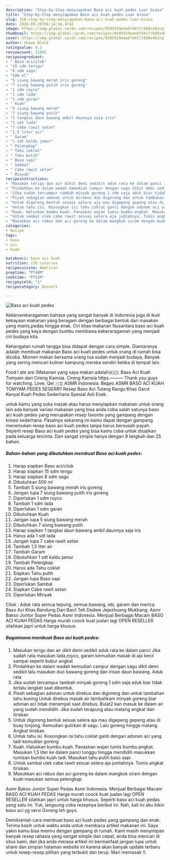 ```yaml
---
description: "Step-by-Step menyiapakan Baso aci kuah pedes Luar biasa"
title: "Step-by-Step menyiapakan Baso aci kuah pedes Luar biasa"
slug: 318-step-by-step-menyiapakan-baso-aci-kuah-pedes-luar-biasa
date: 2020-09-20T06:14:34.474Z
image: https://img-global.cpcdn.com/recipes/0595919eda6fd41f/680x482cq70/baso-aci-kuah-pedes-foto-resep-utama.jpg
thumbnail: https://img-global.cpcdn.com/recipes/0595919eda6fd41f/680x482cq70/baso-aci-kuah-pedes-foto-resep-utama.jpg
cover: https://img-global.cpcdn.com/recipes/0595919eda6fd41f/680x482cq70/baso-aci-kuah-pedes-foto-resep-utama.jpg
author: Shawn Black
ratingvalue: 4.3
reviewcount: 31802
recipeingredient:
- " Baso acicilok"
- "15 sdm terigu"
- "8 sdm sagu"
- "500 ml"
- "5 siung bawang merah iris goreng"
- "7 siung bawang putih iris goreng"
- "1 sdm royco"
- "1 sdm lada"
- "1 sdm garan"
- " Kuah"
- "5 siung bawang merah"
- "7 siung bawang putih"
- "1 tangkai daun bawang ambil daunnya saja iris"
- "1 sdt lada"
- "7 cabe rawit setan"
- "1,5 liter air"
- " Garam"
- "1 sdt kaldu jamur"
- " Pelengkap"
- " Tahu coklat"
- " Tahu putih"
- " Baso sapi"
- " Sambal"
- " Cabe rawit setan"
- " Minyak"
recipeinstructions:
- "Masukan terigu dan air dikit demi sedikit aduk rata ke dalam panci Jika sudah rata masukan lada,royco, garam kemudian masak di api kecil sampai seperti bubur angkat"
- "Pindahkan ke dalam wadah kemudian campur dengan sagu dikit demi sedikit lalu masukan duo bawang goreng dan irisan daun bawang. Aduk rata"
- "Jika sudah tercampur tambah minyak goreng 1 sdm saja aduk biar tidak terlalu lengket saat dibentuk."
- "Pisah sebagian adonan untuk direbus dan digoreng dan untuk tambahan tahu kuning Untuk direbus masak air tambahkam minyak goreng biar adonan aci tidak menempel saat direbus. Bulat2 kan masuk ke dalam air yang sudah mendidih. Jika sudah terapung atau matang angkat dan tiriskan"
- "Untuk digoreng bentuk sesuai selera aja mau digepeng gepeng atau di buay lonjong. Kemudian gulirkan di sagu. Lalu goreng hingga matang. Angkat tiriskan"
- "Untuk tahu isi. Kosongkan isi tahu coklat ganti dengan adonan aci yang tadi kemudian goreng"
- "Kuah. Haluskan bumbu kuah. Panaskan wajan tumis bumbu.angkat. Masukan 1,5 liter ke dalam panci tunggu hingga mendidih masukkan tumisan bumbu kuah tadi. Masukan tahu putih baso sapi"
- "Untuk sambal ulek cabe rawit sesuai selera aja jumlahnya. Tumis angkat tiriskan."
- "Masukkan aci rebus dan aci goreng ke dalam mangkok siram dengan kuah masukan semua pelengkap"
categories:
- Recipe
tags:
- baso
- aci
- kuah

katakunci: baso aci kuah 
nutrition: 176 calories
recipecuisine: American
preptime: "PT40M"
cooktime: "PT52M"
recipeyield: "1"
recipecategory: Dessert

---
```



![Baso aci kuah pedes](https://img-global.cpcdn.com/recipes/0595919eda6fd41f/680x482cq70/baso-aci-kuah-pedes-foto-resep-utama.jpg)

Kebenarekaragaman bahasa yang sangat banyak di Indonesia juga di ikuti kekayaan makanan yang beragam dengan berbagai bentuk dari masakan yang manis,pedas hingga enak. Ciri khas makanan Nusantara baso aci kuah pedes yang kaya dengan bumbu membawa keberaragaman yang menjadi ciri budaya kita.


Kehangatan rumah tangga bisa didapat dengan cara simple. Diantaranya adalah membuat makanan Baso aci kuah pedes untuk orang di rumah bisa dicoba. Momen makan bersama orang tua sudah menjadi budaya, Banyak yang sering mencari kuliner kampung mereka sendiri ketika di tempat lain.

Food I ate are (Makanan yang saya makan adalah🇲🇨): Baso Aci Kuah Tomyam dari Cireng Kamsia. Cireng Kamsia https.——— Thank you guys for watching. Love, Qei 🇮🇩 ASMR Indonesia. Видео ASMR BASO ACI KUAH TOMYAM PEDES SEGERR!! Resep Baso Aci Tulang Rangu Khas Garut Kenyal Kuah Pedas Sederhana Spesial Asli Enak.

untuk kamu yang suka masak atau harus menyiapkan makanan untuk orang lain ada banyak variasi makanan yang bisa anda coba salah satunya baso aci kuah pedes yang merupakan resep favorite yang gampang dengan kreasi sederhana. Pasalnya sekarang ini kamu dapat dengan gampang menemukan resep baso aci kuah pedes tanpa harus bersusah payah.
Seperti resep Baso aci kuah pedes yang bisa kamu coba untuk disajikan pada keluarga tercinta. Dan sangat simple hanya dengan 9 langkah dan 25 bahan.


<!--inarticleads1-->

##### Bahan-bahan yang dibutuhkan membuat Baso aci kuah pedes:

1. Harap siapkan  Baso aci/cilok
1. Harap siapkan 15 sdm terigu
1. Harap siapkan 8 sdm sagu
1. Dibutuhkan 500 ml
1. Tambah 5 siung bawang merah iris goreng
1. Jangan lupa 7 siung bawang putih iris goreng
1. Diperlukan 1 sdm royco
1. Tambah 1 sdm lada
1. Diperlukan 1 sdm garan
1. Dibutuhkan  Kuah
1. Jangan lupa 5 siung bawang merah
1. Dibutuhkan 7 siung bawang putih
1. Harap siapkan 1 tangkai daun bawang ambil daunnya saja iris
1. Harus ada 1 sdt lada
1. Jangan lupa 7 cabe rawit setan
1. Tambah 1,5 liter air
1. Tambah  Garam
1. Dibutuhkan 1 sdt kaldu jamur
1. Tambah  Pelengkap
1. Harus ada  Tahu coklat
1. Siapkan  Tahu putih
1. Jangan lupa  Baso sapi
1. Diperlukan  Sambal
1. Siapkan  Cabe rawit setan
1. Diperlukan  Minyak


Cilok : Aduk rata semua tepung, semua bawang, ebi, garam dan merica. Baso Aci Khas Bandung Dari Bacil Teh Dedew Jejezhuang Mukbang. Asmr Bakso Jontor Super Pedas Asmr Indonesia. Menjual Berbagai Macam BASO ACI KUAH PEDAS Harga murah coock buat jualan lagi OPEN RESELLER silahkan japri untuk harga khusus. 

<!--inarticleads2-->

##### Bagaimana membuat  Baso aci kuah pedes:

1. Masukan terigu dan air dikit demi sedikit aduk rata ke dalam panci Jika sudah rata masukan lada,royco, garam kemudian masak di api kecil sampai seperti bubur angkat
1. Pindahkan ke dalam wadah kemudian campur dengan sagu dikit demi sedikit lalu masukan duo bawang goreng dan irisan daun bawang. Aduk rata
1. Jika sudah tercampur tambah minyak goreng 1 sdm saja aduk biar tidak terlalu lengket saat dibentuk.
1. Pisah sebagian adonan untuk direbus dan digoreng dan untuk tambahan tahu kuning Untuk direbus masak air tambahkam minyak goreng biar adonan aci tidak menempel saat direbus. Bulat2 kan masuk ke dalam air yang sudah mendidih. Jika sudah terapung atau matang angkat dan tiriskan
1. Untuk digoreng bentuk sesuai selera aja mau digepeng gepeng atau di buay lonjong. Kemudian gulirkan di sagu. Lalu goreng hingga matang. Angkat tiriskan
1. Untuk tahu isi. Kosongkan isi tahu coklat ganti dengan adonan aci yang tadi kemudian goreng
1. Kuah. Haluskan bumbu kuah. Panaskan wajan tumis bumbu.angkat. Masukan 1,5 liter ke dalam panci tunggu hingga mendidih masukkan tumisan bumbu kuah tadi. Masukan tahu putih baso sapi
1. Untuk sambal ulek cabe rawit sesuai selera aja jumlahnya. Tumis angkat tiriskan.
1. Masukkan aci rebus dan aci goreng ke dalam mangkok siram dengan kuah masukan semua pelengkap


Asmr Bakso Jontor Super Pedas Asmr Indonesia. Menjual Berbagai Macam BASO ACI KUAH PEDAS Harga murah coock buat jualan lagi OPEN RESELLER silahkan japri untuk harga khusus. Seperti baso aci kuah pedas yang satu ini. Yuk, langsung coba resepnya berikut ini. Nah, kali ini aku bikin baso aci yg versi Goreng loh guys. 

Demikianlah cara membuat baso aci kuah pedes yang gampang dan enak. Terima kasih untuk waktu anda untuk membaca artikel makanan ini. Saya yakin kamu bisa meniru dengan gampang di rumah. Kami masih menyimpan banyak resep rahasia yang sangat simple dan cepat, anda bisa mencari di situs kami, dan jika anda merasa artikel ini bermanfaat jangan lupa untuk share dan simpan halaman website ini karena akan banyak update terbaru untuk resep-resep pilihan yang terbukti dan teruji. Mari memasak !!. 
